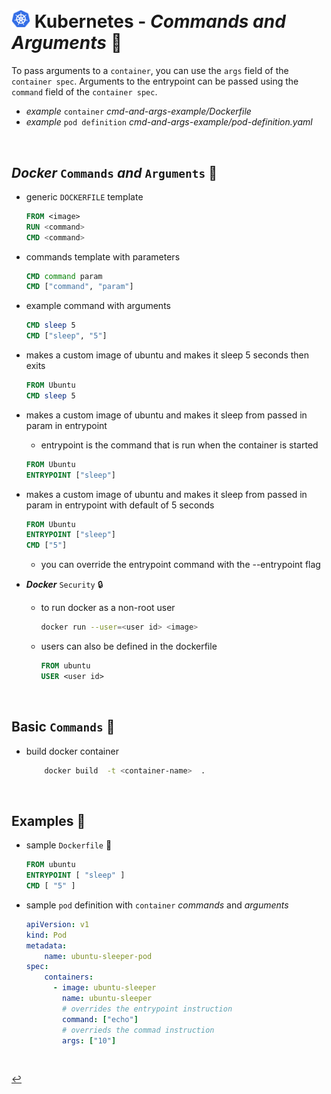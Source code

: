 # <img src="../../00-resources/img/k8s.png" width="30px"> **Kubernetes** - ***Commands*** *and* ***Arguments*** 🔣

To pass arguments to a `container`, you can use the `args` field of the `container spec`. Arguments to the entrypoint can be passed using the `command` field of the `container spec`.

* *example* `container` *cmd-and-args-example/Dockerfile*
* *example* `pod definition` *cmd-and-args-example/pod-definition.yaml*

<br />

## ***Docker*** `Commands` *and* `Arguments` 🐳

* generic `DOCKERFILE` template

  ```Dockerfile
  FROM <image>
  RUN <command>
  CMD <command>
  ```

* commands template with parameters

  ```Dockerfile
  CMD command param
  CMD ["command", "param"]
  ```

* example command with arguments

  ```Dockerfile
  CMD sleep 5
  CMD ["sleep", "5"]
  ```

* makes a custom image of ubuntu and makes it sleep 5 seconds then exits

  ```Dockerfile
  FROM Ubuntu
  CMD sleep 5
  ```

* makes a custom image of ubuntu and makes it sleep from passed in param in entrypoint
  * entrypoint is the command that is run when the container is started

  ```Dockerfile
  FROM Ubuntu
  ENTRYPOINT ["sleep"]
  ```

* makes a custom image of ubuntu and makes it sleep from passed in param in entrypoint with default of 5 seconds

  ```Dockerfile
  FROM Ubuntu
  ENTRYPOINT ["sleep"]
  CMD ["5"]
  ```

  * you can override the entrypoint command with the --entrypoint flag

* ***Docker*** `Security` 🔒

  * to run docker as a non-root user

    ```bash
    docker run --user=<user id> <image>
    ```

  * users can also be defined in the dockerfile

    ```Dockerfile
    FROM ubuntu
    USER <user id>
    ```

<br>

## **Basic** `Commands` 📝

* build docker container

    ```bash
        docker build  -t <container-name>  .
    ```

<br />

## **Examples** 🧩

* sample `Dockerfile` 🐳

    ```Dockerfile
    FROM ubuntu
    ENTRYPOINT [ "sleep" ]
    CMD [ "5" ]
    ```

* sample `pod` definition with `container` *commands* and *arguments*

    ```yaml
    apiVersion: v1
    kind: Pod
    metadata:
        name: ubuntu-sleeper-pod
    spec:
        containers:
          - image: ubuntu-sleeper
            name: ubuntu-sleeper
            # overrides the entrypoint instruction 
            command: ["echo"]  
            # overrieds the commad instruction  
            args: ["10"]
    ```

<br />

[↩️](../)
